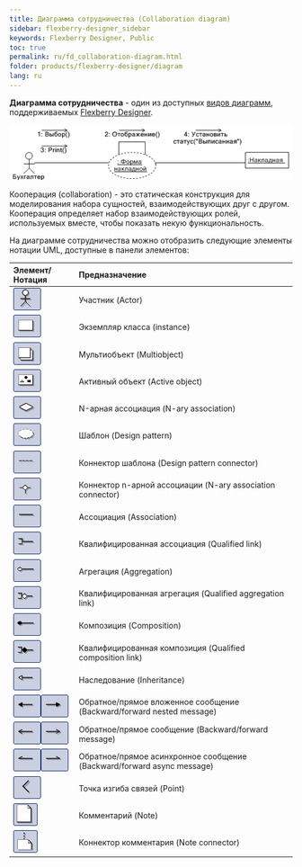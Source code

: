 ```yaml
---
title: Диаграмма сотрудничества (Collaboration diagram) 
sidebar: flexberry-designer_sidebar
keywords: Flexberry Designer, Public
toc: true
permalink: ru/fd_collaboration-diagram.html
folder: products/flexberry-designer/diagram
lang: ru
---
```


**Диаграмма сотрудничества** - один из доступных [видов диаграмм](fd_editing-diagram.html), поддерживаемых [Flexberry Designer](fd_flexberry-designer.html).  

![](/images/pages/products/flexberry-designer/diagram/collaboration-diagram.png)

Кооперация (collaboration) - это статическая конструкция для моделирования набора сущностей, взаимодействующих друг с другом. Кооперация определяет набор взаимодействующих ролей, используемых вместе, чтобы показать некую функциональность. 

На диаграмме сотрудничества можно отобразить следующие элементы нотации UML, доступные в панели элементов: 

Элемент/Нотация | Предназначение
:-----------------------------------------------------------------------|:-----------------------------
![](/images/pages/products/flexberry-designer/diagram/actor.jpg) | Участник (Actor)
![](/images/pages/products/flexberry-designer/diagram/instance.jpg) | Экземпляр класса (instance)
![](/images/pages/products/flexberry-designer/diagram/multiobject.jpg) | Мультиобъект (Multiobject)
![](/images/pages/products/flexberry-designer/diagram/activeobject.jpg) | Активный объект (Active object)
![](/images/pages/products/flexberry-designer/diagram/naryassoc.jpg) | N-арная ассоциация (N-ary association)
![](/images/pages/products/flexberry-designer/diagram/designpatt.jpg) | Шаблон (Design pattern)
![](/images/pages/products/flexberry-designer/diagram/designpattconn.jpg) | Коннектор шаблона (Design pattern connector)
![](/images/pages/products/flexberry-designer/diagram/naryconn.jpg) | Коннектор n-арной ассоциации (N-ary association connector)
![](/images/pages/products/flexberry-designer/diagram/assoc.jpg) | Ассоциация (Association)
![](/images/pages/products/flexberry-designer/diagram/qlink.jpg) | Квалифицированная ассоциация (Qualified link)
![](/images/pages/products/flexberry-designer/diagram/aggregation.jpg) | Агрегация (Aggregation)
![](/images/pages/products/flexberry-designer/diagram/qaggregation.jpg) | Квалифицированная агрегация (Qualified aggregation link)
![](/images/pages/products/flexberry-designer/diagram/composition.jpg) | Композиция (Composition)
![](/images/pages/products/flexberry-designer/diagram/qcomposition.jpg) | Квалифицированная композиция (Qualified composition link)
![](/images/pages/products/flexberry-designer/diagram/inheritance.jpg) | Наследование (Inheritance)
![](/images/pages/products/flexberry-designer/diagram/bwdnestedmsg.jpg)![](/images/pages/products/flexberry-designer/diagram/fwdnestedmsg.jpg) | Обратное/прямое вложенное сообщение (Backward/forward nested message)
![](/images/pages/products/flexberry-designer/diagram/bwdmessage.jpg)![](/images/pages/products/flexberry-designer/diagram/fwdmessage.jpg) | Обратное/прямое сообщение (Backward/forward message)
![](/images/pages/products/flexberry-designer/diagram/bwdasyncmsg.jpg)![](/images/pages/products/flexberry-designer/diagram/fwdasyncmsg.jpg) | Обратное/прямое асинхронное сообщение (Backward/forward async message)
![](/images/pages/products/flexberry-designer/diagram/corner.jpg) | Точка изгиба связей (Point)
![](/images/pages/products/flexberry-designer/diagram/note.jpg) | Комментарий (Note)
![](/images/pages/products/flexberry-designer/diagram/noteconn.jpg) | Коннектор комментария (Note connector)
